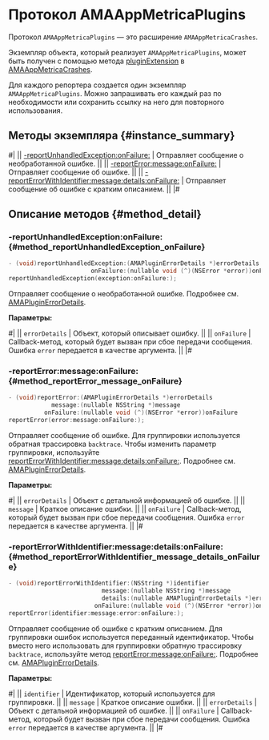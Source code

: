 # Протокол AMAAppMetricaPlugins

Протокол `AMAAppMetricaPlugins` — это расширение `AMAAppMetricaCrashes`.

Экземпляр объекта, который реализует `AMAAppMetricaPlugins`, может быть получен с помощью метода [pluginExtension](AMAAppMetricaCrashes.md#method_pluginExtension) в [AMAAppMetricaCrashes](AMAAppMetricaCrashes.md).

Для каждого репортера создается один экземпляр `AMAAppMetricaPlugins`. Можно запрашивать его каждый раз по необходимости или сохранить ссылку на него для повторного использования. 

## Методы экземпляра {#instance_summary}

#|
|| [-reportUnhandledException:onFailure:](#method_reportUnhandledException_onFailure) | Отправляет сообщение о необработанной ошибке. ||
|| [-reportError:message:onFailure:](#method_reportError_message_onFailure) | Отправляет сообщение об ошибке. ||
|| [-reportErrorWithIdentifier:message:details:onFailure:](#method_reportErrorWithIdentifier_message_details_onFailure) | Отправляет сообщение об ошибке c кратким описанием. ||
|#

## Описание методов {#method_detail}

### -reportUnhandledException:onFailure: {#method_reportUnhandledException_onFailure}

```objectivec translate=no
- (void)reportUnhandledException:(AMAPluginErrorDetails *)errorDetails
                       onFailure:(nullable void (^)(NSError *error))onFailure
reportUnhandledException(exception:onFailure:);
```

Отправляет сообщение о необработанной ошибке. Подробнее см. [AMAPluginErrorDetails](AMAPluginErrorDetails.md).

**Параметры:**

#|
|| `errorDetails` | Объект, который описывает ошибку. ||
|| `onFailure` | Callback-метод, который будет вызван при сбое передачи сообщения. Ошибка `error` передается в качестве аргумента. ||
|#

### -reportError:message:onFailure: {#method_reportError_message_onFailure}

```objectivec translate=no
- (void)reportError:(AMAPluginErrorDetails *)errorDetails
            message:(nullable NSString *)message
          onFailure:(nullable void (^)(NSError *error))onFailure
reportError(error:message:onFailure:);
```

Отправляет сообщение об ошибке. Для группировки используется обратная трассировка `backtrace`. Чтобы изменить параметр группировки, используйте [reportErrorWithIdentifier:message:details:onFailure:](#method_reportErrorWithIdentifier_message_details_onFailure). Подробнее см. [AMAPluginErrorDetails](AMAPluginErrorDetails.md).

**Параметры:**

#|
|| `errorDetails` | Объект с детальной информацией об ошибке. ||
|| `message` | Краткое описание ошибки. ||
|| `onFailure` | Callback-метод, который будет вызван при сбое передачи сообщения. Ошибка `error` передается в качестве аргумента. ||
|#

### -reportErrorWithIdentifier:message:details:onFailure: {#method_reportErrorWithIdentifier_message_details_onFailure}

```objectivec translate=no
- (void)reportErrorWithIdentifier:(NSString *)identifier
                          message:(nullable NSString *)message
                          details:(nullable AMAPluginErrorDetails *)errorDetails
                        onFailure:(nullable void (^)(NSError *error))onFailure
reportError(identifier:message:error:onFailure:);
```

Отправляет сообщение об ошибке c кратким описанием. Для группировки ошибок используется переданный идентификатор. Чтобы вместо него использовать для группировки обратную трассировку `backtrace`, используйте метод [reportError:message:onFailure:](#method_reportError_message_onFailure). Подробнее см. [AMAPluginErrorDetails](AMAPluginErrorDetails.md).


**Параметры:**

#|
|| `identifier` | Идентификатор, который используется для группировки. ||
|| `message` | Краткое описание ошибки. ||
|| `errorDetails` | Объект с детальной информацией об ошибке.  ||
|| `onFailure` | Callback-метод, который будет вызван при сбое передачи сообщения. Ошибка `error` передается в качестве аргумента. ||
|#
